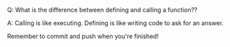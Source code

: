 Q: What is the difference between defining and calling a function??

A: Calling is like executing. Defining is like writing code to ask for an answer.

Remember to commit and push when you're finished!
